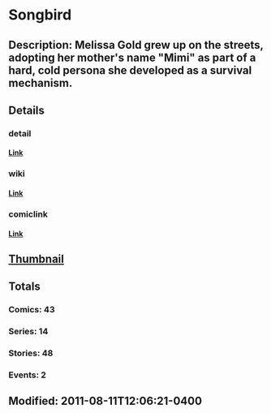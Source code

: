 # Songbird
## Description: Melissa Gold grew up on the streets, adopting her mother's name "Mimi" as part of a hard, cold persona she developed as a survival mechanism.
## Details
### detail
#### [Link](http://marvel.com/characters/2156/songbird?utm_campaign=apiRef&utm_source=225578a89fc76f3d20fbffda5d17a88d)
### wiki
#### [Link](http://marvel.com/universe/Songbird?utm_campaign=apiRef&utm_source=225578a89fc76f3d20fbffda5d17a88d)
### comiclink
#### [Link](http://marvel.com/comics/characters/1010693/songbird?utm_campaign=apiRef&utm_source=225578a89fc76f3d20fbffda5d17a88d)
## [Thumbnail](http://i.annihil.us/u/prod/marvel/i/mg/3/10/4c0038da16738.jpg)
## Totals
### Comics: 43
### Series: 14
### Stories: 48
### Events: 2
## Modified: 2011-08-11T12:06:21-0400